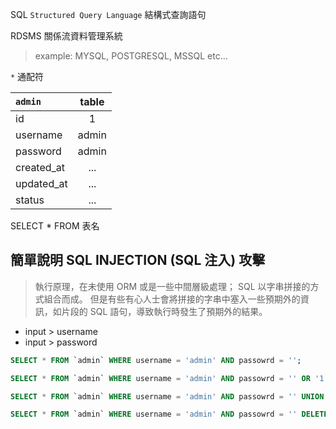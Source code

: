 
SQL `Structured Query Language` 結構式查詢語句

RDSMS 關係流資料管理系統
> example: MYSQL, POSTGRESQL, MSSQL etc...

`*` 通配符

|`admin`|table|
|:-------|:-------:|
|id          |1|
|username    |admin|
|password    |admin|
|created_at  |...|
|updated_at  |...|
|status      |...|


SELECT * FROM 表名


## 簡單說明 SQL INJECTION (SQL 注入) 攻擊
> 執行原理，在未使用 ORM 或是一些中間層級處理； SQL 以字串拼接的方式組合而成。
但是有些有心人士會將拼接的字串中塞入一些預期外的資訊，如片段的 SQL 語句，導致執行時發生了預期外的結果。

- input > username
- input > password

```sql
SELECT * FROM `admin` WHERE username = 'admin' AND passowrd = ''; 

SELECT * FROM `admin` WHERE username = 'admin' AND passowrd = '' OR '1'='1';

SELECT * FROM `admin` WHERE username = 'admin' AND passowrd = '' UNION SELECT * '';

SELECT * FROM `admin` WHERE username = 'admin' AND passowrd = '' DELETE `admin` '';
```